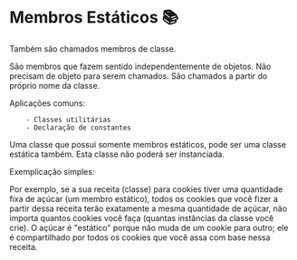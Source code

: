 # Membros Estáticos 📚

Também são chamados membros de classe.

São membros que fazem sentido independentemente de objetos. Não precisam de objeto para serem chamados. São chamados a partir do próprio nome da classe.

Aplicações comuns:
```
    - Classes utilitárias
    - Declaração de constantes
```    

Uma classe que possui somente membros estáticos, pode ser uma classe estática também. Esta classe não poderá ser instanciada.

Exemplicação simples:

Por exemplo, se a sua receita (classe) para cookies tiver uma quantidade fixa de açúcar (um membro estático), todos os cookies que você fizer a partir dessa receita terão exatamente a mesma quantidade de açúcar, não importa quantos cookies você faça (quantas instâncias da classe você crie). O açúcar é "estático" porque não muda de um cookie para outro; ele é compartilhado por todos os cookies que você assa com base nessa receita.